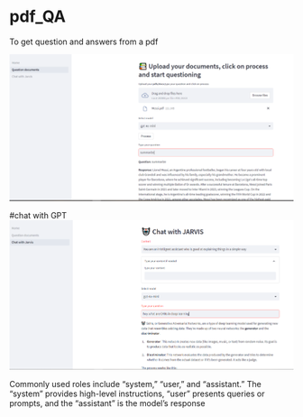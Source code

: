 # pdf_QA
To get question and answers from a pdf

![Alt-Text](Docs/Images/question_doc.PNG)


#chat with GPT
![Alt-Text](Docs/Images/chat_with_jarvis.PNG)


Commonly used roles include “system,” “user,” and “assistant.”
The “system” provides high-level instructions, 
“user” presents queries or prompts, and the 
“assistant” is the model’s response

